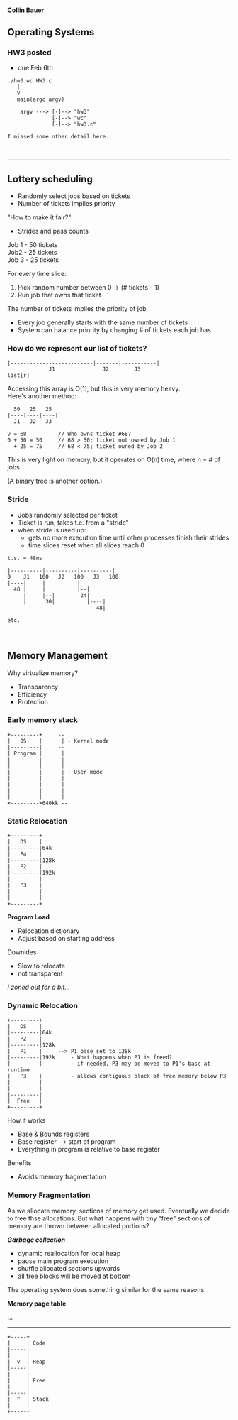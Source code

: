 #### Collin Bauer

## Operating Systems

### HW3 posted
- due Feb 6th

```
./hw3 wc HW3.c
   |
   V
   main(argc argv)

    argv ---> [-]--> "hw3"
              [-]--> "wc"
              [-]--> "hw3.c"

I missed some other detail here.
```

<br/>

---

## Lottery scheduling
- Randomly select jobs based on tickets
- Number of tickets implies priority

"How to make it fair?"
- Strides and pass counts

Job 1 - 50 tickets  
Job2 - 25 tickets  
Job 3 - 25 tickets

For every time slice:
1. Pick random number between 0 -> (# tickets - 1)
2. Run job that owns that ticket

The number of tickets implies the priority of job
- Every job generally starts with the same number of tickets
- System can balance priority by changing # of tickets each job has

### How do we represent our list of tickets?

```
|--------------------------|-------|-----------|
             J1               J2        J3
list[r]

```

Accessing this array is O(1), but this is very memory heavy.  
Here's another method:

```
  50   25   25
|----|----|----|
  J1   J2   J3

v = 68          // Who owns ticket #68?
0 + 50 = 50     // 68 > 50; ticket not owned by Job 1
  + 25 = 75     // 68 < 75; ticket owned by Job 2
```

This is very light on memory, but it operates on O(n) time, where n = # of jobs

(A binary tree is another option.)

### Stride

- Jobs randomly selected per ticket
- Ticket is run; takes t.c. from a "stride"
- when stride is used up:
  - gets no more execution time until other processes finish their strides
  - time slices reset when all slices reach 0

```
t.s. = 48ms

|----------|----------|----------|
0    J1   100   J2   100   J3   100
|----|     |          | 
  48 |     |          |--|
     |     |--|        24|
     |      30|          |----|
                            48|

etc.
```

<br/>

## Memory Management

Why virtualize memory?
- Transparency
- Efficiency
- Protection

### Early memory stack
```
+---------+     --
|   OS    |      | - Kernel mode
|---------|     --
| Program |      |
|         |      |
|         |      |
|         |      | - User mode
|         |      |
|         |      |
|         |      |
|         |      |
+---------+640kk --
```

### Static Relocation
```
+---------+     
|   OS    |     
|---------|64k  
|   P4    |     
|---------|128k 
|   P2    |     
|---------|192k 
|         |     
|   P3    |     
|         |     
|         |     
+---------+     
```

**Program Load**
- Relocation dictionary
- Adjust based on starting address

Downides
- Slow to relocate
- not transparent


*I zoned out for a bit...*

### Dynamic Relocation
```
+---------+     
|   OS    |     
|---------|64k  
|   P2    |     
|---------|128k 
|   P1    |     --> P1 base set to 128k
|---------|192k     - What happens when P1 is freed?
|         |         - if needed, P3 may be moved to P1's base at runtime
|   P3    |         - allows contiguous block of free memory below P3
|         |
|         |
|---------|
|  Free   |
+---------+     
```

How it works
- Base & Bounds registers
- Base register --> start of program
- Everything in program is relative to base register

Benefits
- Avoids memory fragmentation


### Memory Fragmentation

As we allocate memory, sections of memory get used. Eventually we decide to free thse allocations. But what happens with tiny "free" sections of memory are thrown between allocated portions?

***Garbage collection***
- dynamic reallocation for local heap
- pause main program execution
- shuffle allocated sections upwards
- all free blocks will be moved at bottom

The operating system does something similar for the same reasons

**Memory page table**

...


---

```
+-----+
|     | Code
|-----|
|     |
|  v  | Heap
|-----|
|     |
|     | Free
|     |
|-----|
|  ^  | Stack
|     |
+-----+
```
